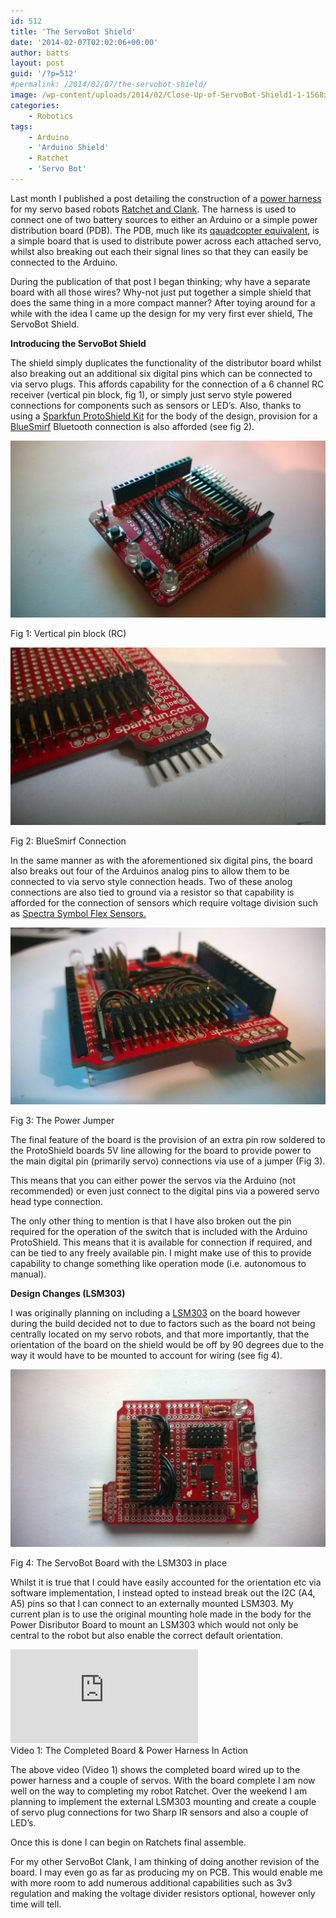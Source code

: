 ```yaml
---
id: 512
title: 'The ServoBot Shield'
date: '2014-02-07T02:02:06+00:00'
author: batts
layout: post
guid: '/?p=512'
#permalink: /2014/02/07/the-servobot-shield/
image: /wp-content/uploads/2014/02/Close-Up-of-ServoBot-Shield1-1-1568x883.jpg
categories:
    - Robotics
tags:
    - Arduino
    - 'Arduino Shield'
    - Ratchet
    - 'Servo Bot'
---
```


Last month I published a post detailing the construction of a [power harness](/journal/ratchet-clank-kit-power-harness/ "Ratchet & Clank – Power Harness") for my servo based robots [Ratchet and Clank](/journal/ratchet-clank-3d-printable-robot-kit/ "Ratchet & Clank – 3D Printable Robot Kit"). The harness is used to connect one of two battery sources to either an Arduino or a simple power distribution board (PDB). The PDB, much like its [qauadcopter equivalent](/journal/the-3dr-power-distribution-board-assembly/ "The 3DR Power Distribution Board & Assembly"), is a simple board that is used to distribute power across each attached servo, whilst also breaking out each their signal lines so that they can easily be connected to the Arduino.

During the publication of that post I began thinking; why have a separate board with all those wires? Why-not just put together a simple shield that does the same thing in a more compact manner? After toying around for a while with the idea I came up the design for my very first ever shield, The ServoBot Shield.

**Introducing the ServoBot Shield**

The shield simply duplicates the functionality of the distributor board whilst also breaking out an additional six digital pins which can be connected to via servo plugs. This affords capability for the connection of a 6 channel RC receiver (vertical pin block, fig 1), or simply just servo style powered connections for components such as sensors or LED’s. Also, thanks to using a [Sparkfun ProtoShield Kit](https://www.sparkfun.com/products/7914 "Arduino ProtoShield") for the body of the design, provision for a [BlueSmirf](https://www.sparkfun.com/products/12582 "The Sparkfun BlueSmirf Breakout") Bluetooth connection is also afforded (see fig 2).

[![Close Up of ServoBot Shield](/wp-content/uploads/2014/02/Close-Up-of-ServoBot-Shield-1024x576.jpg)](/wp-content/uploads/2014/02/Close-Up-of-ServoBot-Shield.jpg)

<span class="caption">Fig 1: Vertical pin block (RC)</span>

[![BlueSmirf Connection](/wp-content/uploads/2014/02/BlueSmirf-Connection-1024x576.jpg)](/wp-content/uploads/2014/02/BlueSmirf-Connection.jpg)

<span class="caption">Fig 2: BlueSmirf Connection</span>

In the same manner as with the aforementioned six digital pins, the board also breaks out four of the Arduinos analog pins to allow them to be connected to via servo style connection heads. Two of these anolog connections are also tied to ground via a resistor so that capability is afforded for the connection of sensors which require voltage division such as [Spectra Symbol Flex Sensors.](https://www.sparkfun.com/products/8606 "Spectra Symbol Flex Sensor")

[![Power Jumper](/wp-content/uploads/2014/02/Power-Jumper-1024x576.jpg)](/wp-content/uploads/2014/02/Power-Jumper.jpg)

<span class="caption">Fig 3: The Power Jumper</span>

The final feature of the board is the provision of an extra pin row soldered to the ProtoShield boards 5V line allowing for the board to provide power to the main digital pin (primarily servo) connections via use of a jumper (Fig 3).

This means that you can either power the servos via the Arduino (not recommended) or even just connect to the digital pins via a powered servo head type connection.

The only other thing to mention is that I have also broken out the pin required for the operation of the switch that is included with the Arduino ProtoShield. This means that it is available for connection if required, and can be tied to any freely available pin. I might make use of this to provide capability to change something like operation mode (i.e. autonomous to manual).

**Design Changes (LSM303)**

I was originally planning on including a [LSM303](/journal/building-a-calibrated-tilt-compensated-compass-with-the-lsm303/ "Building a Calibrated Tilt Compensated Compass with the LSM303") on the board however during the build decided not to due to factors such as the board not being centrally located on my servo robots, and that more importantly, that the orientation of the board on the shield would be off by 90 degrees due to the way it would have to be mounted to account for wiring (see fig 4).

[![ServoBot Board With LSM303](/wp-content/uploads/2014/02/With-LSM303-1024x576.jpg)](/wp-content/uploads/2014/02/With-LSM303.jpg)

<span class="caption">Fig 4: The ServoBot Board with the LSM303 in place</span>

Whilst it is true that I could have easily accounted for the orientation etc via software implementation, I instead opted to instead break out the I2C (A4, A5) pins so that I can connect to an externally mounted LSM303. My current plan is to use the original mounting hole made in the body for the Power Disributor Board to mount an LSM303 which would not only be central to the robot but also enable the correct default orientation.

<div class="video-container"><iframe allowfullscreen="allowfullscreen" frameborder="0" src="https://www.youtube.com/embed/whXuTx-1yeE?rel=0"></iframe></div><span class="caption">Video 1: The Completed Board &amp; Power Harness In Action</span>

The above video (Video 1) shows the completed board wired up to the power harness and a couple of servos. With the board complete I am now well on the way to completing my robot Ratchet. Over the weekend I am planning to implement the external LSM303 mounting and create a couple of servo plug connections for two Sharp IR sensors and also a couple of LED’s.

Once this is done I can begin on Ratchets final assemble.

For my other ServoBot Clank, I am thinking of doing another revision of the board. I may even go as far as producing my on PCB. This would enable me with more room to add numerous additional capabilities such as 3v3 regulation and making the voltage divider resistors optional, however only time will tell.